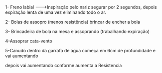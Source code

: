1-  Freno labial --->Inspiração pelo nariz segurar por 2 segundos, depois expiração lenta de uma vez eliminando todo o ar.

2- Bolas de assopro (menos resistência) brincar de encher a bola

3- Brincadeira de bola na mesa e assoprando (trabalhando expiração)

4-Assoprar cata-vento

5-Canudo dentro da garrafa de água começa em 6cm de profundidade e vai aumentando

depois vai aumentando conforme aumenta a Resistencia